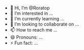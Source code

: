 - 👋 Hi, I’m @Roratop
- 👀 I’m interested in ...
- 🌱 I’m currently learning ...
- 💞️ I’m looking to collaborate on ...
- 📫 How to reach me ...
- 😄 Pronouns: ...
- ⚡ Fun fact: ...

<!---
Roratop/Roratop is a ✨ special ✨ repository because its `README.md` (this file) appears on your GitHub profile.
You can click the Preview link to take a look at your changes.
--->
